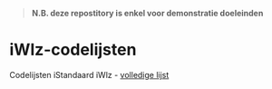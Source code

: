 > **N.B. deze repostitory is enkel voor demonstratie doeleinden**

# iWlz-codelijsten
Codelijsten iStandaard iWlz - [volledige lijst](https://github.com/iStandaarden/iWlz-codelijsten/blob/main/iWlz-codelijsten.md)

